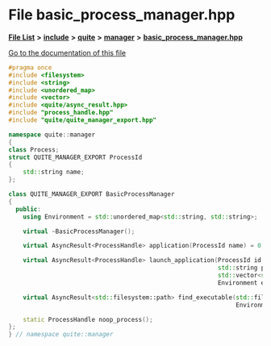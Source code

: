 

# File basic\_process\_manager.hpp

[**File List**](files.md) **>** [**include**](dir_4016f4d3acd3fc8991c53702cd4dc6d5.md) **>** [**quite**](dir_b37ea4b54adf6aca6f6e7e088c5d43d6.md) **>** [**manager**](dir_3f8205de661b2b55b021bbc49d05e58b.md) **>** [**basic\_process\_manager.hpp**](basic__process__manager_8hpp.md)

[Go to the documentation of this file](basic__process__manager_8hpp.md)


```C++
#pragma once
#include <filesystem>
#include <string>
#include <unordered_map>
#include <vector>
#include <quite/async_result.hpp>
#include "process_handle.hpp"
#include "quite/quite_manager_export.hpp"

namespace quite::manager
{
class Process;
struct QUITE_MANAGER_EXPORT ProcessId
{
    std::string name;
};

class QUITE_MANAGER_EXPORT BasicProcessManager
{
  public:
    using Environment = std::unordered_map<std::string, std::string>;

    virtual ~BasicProcessManager();

    virtual AsyncResult<ProcessHandle> application(ProcessId name) = 0;

    virtual AsyncResult<ProcessHandle> launch_application(ProcessId id,
                                                          std::string path_to_application,
                                                          std::vector<std::string> args,
                                                          Environment environment) = 0;

    virtual AsyncResult<std::filesystem::path> find_executable(std::filesystem::path exe_name,
                                                               Environment environment) = 0;

    static ProcessHandle noop_process();
};
} // namespace quite::manager
```


